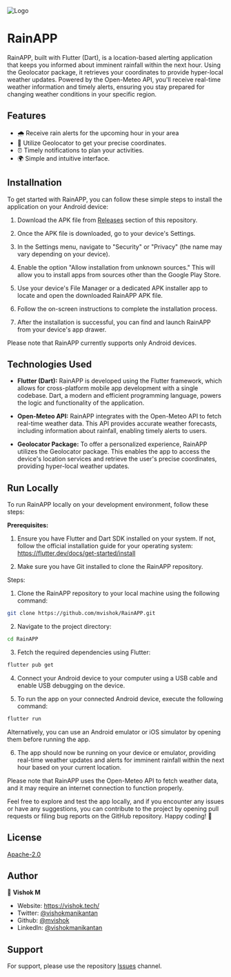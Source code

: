 
![Logo](https://socialify.git.ci/mvishok/RainAPP/image?description=1&descriptionEditable=A%20Flutter%20(Dart)%20alerting%20app%20using%20Open-Meteo%20API%20to%20notify%20rain%20within%20the%20next%20hour&forks=1&issues=1&language=1&name=1&owner=1&pulls=1&stargazers=1&theme=Light)
# RainAPP

RainAPP, built with Flutter (Dart), is a location-based alerting application that keeps you informed about imminent rainfall within the next hour. Using the Geolocator package, it retrieves your coordinates to provide hyper-local weather updates. Powered by the Open-Meteo API, you'll receive real-time weather information and timely alerts, ensuring you stay prepared for changing weather conditions in your specific region.
## Features
 - 🌧️ Receive rain alerts for the upcoming hour in your area
 - 📍 Utilize Geolocator to get your precise coordinates.
 - ⏰ Timely notifications to plan your activities.
 - 🌍 Simple and intuitive interface.
 
## Installnation

To get started with RainAPP, you can follow these simple steps to install the application on your Android device:

1. Download the APK file from [Releases](https://github.com/mvishok/RainAPP/releases/) section of this repository.

2. Once the APK file is downloaded, go to your device's Settings.

3. In the Settings menu, navigate to "Security" or "Privacy" (the name may vary depending on your device).

4. Enable the option "Allow installation from unknown sources." This will allow you to install apps from sources other than the Google Play Store.

5. Use your device's File Manager or a dedicated APK installer app to locate and open the downloaded RainAPP APK file.

6. Follow the on-screen instructions to complete the installation process.

7. After the installation is successful, you can find and launch RainAPP from your device's app drawer.

Please note that RainAPP currently supports only Android devices.
## Technologies Used

- **Flutter (Dart):** RainAPP is developed using the Flutter framework, which allows for cross-platform mobile app development with a single codebase. Dart, a modern and efficient programming language, powers the logic and functionality of the application.

- **Open-Meteo API:** RainAPP integrates with the Open-Meteo API to fetch real-time weather data. This API provides accurate weather forecasts, including information about rainfall, enabling timely alerts to users.

- **Geolocator Package:** To offer a personalized experience, RainAPP utilizes the Geolocator package. This enables the app to access the device's location services and retrieve the user's precise coordinates, providing hyper-local weather updates.
## Run Locally

To run RainAPP locally on your development environment, follow these steps:

**Prerequisites:**

1. Ensure you have Flutter and Dart SDK installed on your system. If not, follow the official installation guide for your operating system: https://flutter.dev/docs/get-started/install

2. Make sure you have Git installed to clone the RainAPP repository.

Steps:

1. Clone the RainAPP repository to your local machine using the following command:
```bash
git clone https://github.com/mvishok/RainAPP.git
```

2. Navigate to the project directory:
```bash
cd RainAPP
```

3. Fetch the required dependencies using Flutter:
```bash
flutter pub get
```

4. Connect your Android device to your computer using a USB cable and enable USB debugging on the device.

5. To run the app on your connected Android device, execute the following command:
```bash
flutter run
```
Alternatively, you can use an Android emulator or iOS simulator by opening them before running the app.

6. The app should now be running on your device or emulator, providing real-time weather updates and alerts for imminent rainfall within the next hour based on your current location.

Please note that RainAPP uses the Open-Meteo API to fetch weather data, and it may require an internet connection to function properly.

Feel free to explore and test the app locally, and if you encounter any issues or have any suggestions, you can contribute to the project by opening pull requests or filing bug reports on the GitHub repository. Happy coding! 🚀
## License

[Apache-2.0](https://github.com/mvishok/RainAPP/blob/main/LICENSE)


## Author

👤 **Vishok M**

* Website: https://vishok.tech/
* Twitter: [@vishokmanikantan](https://twitter.com/vishokmanikantan)
* Github: [@mvishok](https://github.com/mvishok)
* LinkedIn: [@vishokmanikantan](https://linkedin.com/in/vishokmanikantan)

## Support

For support, please use the repository [Issues](https://github.com/mvishok/pricenet/issues) channel.
